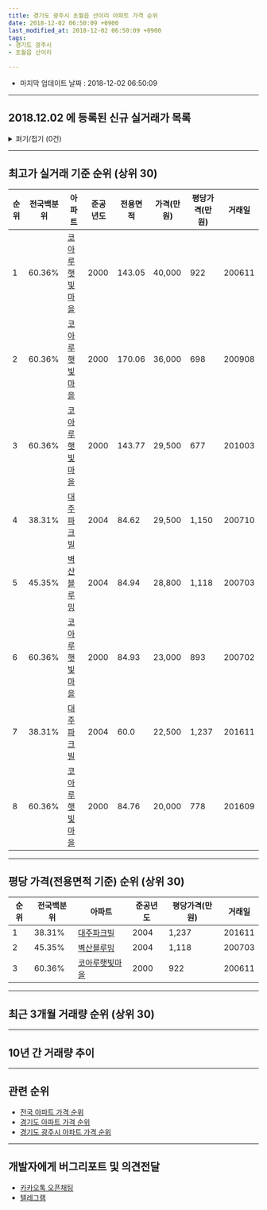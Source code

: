 ```yaml
---
title: 경기도 광주시 초월읍 산이리 아파트 가격 순위
date: 2018-12-02 06:50:09 +0900
last_modified_at: 2018-12-02 06:50:09 +0900
tags:
- 경기도 광주시
- 초월읍 산이리

---
```


* 마지막 업데이트 날짜 : 2018-12-02 06:50:09

---

## 2018.12.02 에 등록된 신규 실거래가 목록

<details>
<summary>펴기/접기 (0건)</summary>
<div markdown="1">

|아파트|전국백분위|준공년도|전용면적|가격(만원)|평당가격(만원)|거래일|
|---|---|---|---|---|---|---|
|없음|||||||


</div>
</details>

---

## 최고가 실거래 기준 순위 (상위 30)


|순위|전국백분위|아파트|준공년도|전용면적|가격(만원)|평당가격(만원)|거래일|
|---|---|---|---|---|---|---|---|
|1|60.36%|[코아루햇빛마을](https://search.naver.com/search.naver?query=%EA%B2%BD%EA%B8%B0%EB%8F%84+%EA%B4%91%EC%A3%BC%EC%8B%9C+%EC%B4%88%EC%9B%94%EC%9D%8D+%EC%82%B0%EC%9D%B4%EB%A6%AC+%EC%BD%94%EC%95%84%EB%A3%A8%ED%96%87%EB%B9%9B%EB%A7%88%EC%9D%84)|2000|143.05|40,000|922|200611|
|2|60.36%|[코아루햇빛마을](https://search.naver.com/search.naver?query=%EA%B2%BD%EA%B8%B0%EB%8F%84+%EA%B4%91%EC%A3%BC%EC%8B%9C+%EC%B4%88%EC%9B%94%EC%9D%8D+%EC%82%B0%EC%9D%B4%EB%A6%AC+%EC%BD%94%EC%95%84%EB%A3%A8%ED%96%87%EB%B9%9B%EB%A7%88%EC%9D%84)|2000|170.06|36,000|698|200908|
|3|60.36%|[코아루햇빛마을](https://search.naver.com/search.naver?query=%EA%B2%BD%EA%B8%B0%EB%8F%84+%EA%B4%91%EC%A3%BC%EC%8B%9C+%EC%B4%88%EC%9B%94%EC%9D%8D+%EC%82%B0%EC%9D%B4%EB%A6%AC+%EC%BD%94%EC%95%84%EB%A3%A8%ED%96%87%EB%B9%9B%EB%A7%88%EC%9D%84)|2000|143.77|29,500|677|201003|
|4|38.31%|[대주파크빌](https://search.naver.com/search.naver?query=%EA%B2%BD%EA%B8%B0%EB%8F%84+%EA%B4%91%EC%A3%BC%EC%8B%9C+%EC%B4%88%EC%9B%94%EC%9D%8D+%EC%82%B0%EC%9D%B4%EB%A6%AC+%EB%8C%80%EC%A3%BC%ED%8C%8C%ED%81%AC%EB%B9%8C)|2004|84.62|29,500|1,150|200710|
|5|45.35%|[벽산블루밍](https://search.naver.com/search.naver?query=%EA%B2%BD%EA%B8%B0%EB%8F%84+%EA%B4%91%EC%A3%BC%EC%8B%9C+%EC%B4%88%EC%9B%94%EC%9D%8D+%EC%82%B0%EC%9D%B4%EB%A6%AC+%EB%B2%BD%EC%82%B0%EB%B8%94%EB%A3%A8%EB%B0%8D)|2004|84.94|28,800|1,118|200703|
|6|60.36%|[코아루햇빛마을](https://search.naver.com/search.naver?query=%EA%B2%BD%EA%B8%B0%EB%8F%84+%EA%B4%91%EC%A3%BC%EC%8B%9C+%EC%B4%88%EC%9B%94%EC%9D%8D+%EC%82%B0%EC%9D%B4%EB%A6%AC+%EC%BD%94%EC%95%84%EB%A3%A8%ED%96%87%EB%B9%9B%EB%A7%88%EC%9D%84)|2000|84.93|23,000|893|200702|
|7|38.31%|[대주파크빌](https://search.naver.com/search.naver?query=%EA%B2%BD%EA%B8%B0%EB%8F%84+%EA%B4%91%EC%A3%BC%EC%8B%9C+%EC%B4%88%EC%9B%94%EC%9D%8D+%EC%82%B0%EC%9D%B4%EB%A6%AC+%EB%8C%80%EC%A3%BC%ED%8C%8C%ED%81%AC%EB%B9%8C)|2004|60.0|22,500|1,237|201611|
|8|60.36%|[코아루햇빛마을](https://search.naver.com/search.naver?query=%EA%B2%BD%EA%B8%B0%EB%8F%84+%EA%B4%91%EC%A3%BC%EC%8B%9C+%EC%B4%88%EC%9B%94%EC%9D%8D+%EC%82%B0%EC%9D%B4%EB%A6%AC+%EC%BD%94%EC%95%84%EB%A3%A8%ED%96%87%EB%B9%9B%EB%A7%88%EC%9D%84)|2000|84.76|20,000|778|201609|


---

## 평당 가격(전용면적 기준) 순위 (상위 30)


|순위|전국백분위|아파트|준공년도|평당가격(만원)|거래일|
|---|---|---|---|---|---|
|1|38.31%|[대주파크빌](https://search.naver.com/search.naver?query=%EA%B2%BD%EA%B8%B0%EB%8F%84+%EA%B4%91%EC%A3%BC%EC%8B%9C+%EC%B4%88%EC%9B%94%EC%9D%8D+%EC%82%B0%EC%9D%B4%EB%A6%AC+%EB%8C%80%EC%A3%BC%ED%8C%8C%ED%81%AC%EB%B9%8C)|2004|1,237|201611|
|2|45.35%|[벽산블루밍](https://search.naver.com/search.naver?query=%EA%B2%BD%EA%B8%B0%EB%8F%84+%EA%B4%91%EC%A3%BC%EC%8B%9C+%EC%B4%88%EC%9B%94%EC%9D%8D+%EC%82%B0%EC%9D%B4%EB%A6%AC+%EB%B2%BD%EC%82%B0%EB%B8%94%EB%A3%A8%EB%B0%8D)|2004|1,118|200703|
|3|60.36%|[코아루햇빛마을](https://search.naver.com/search.naver?query=%EA%B2%BD%EA%B8%B0%EB%8F%84+%EA%B4%91%EC%A3%BC%EC%8B%9C+%EC%B4%88%EC%9B%94%EC%9D%8D+%EC%82%B0%EC%9D%B4%EB%A6%AC+%EC%BD%94%EC%95%84%EB%A3%A8%ED%96%87%EB%B9%9B%EB%A7%88%EC%9D%84)|2000|922|200611|


---

## 최근 3개월 거래량 순위 (상위 30)


<div style="width:100%;">
    <canvas id="deal_count_ranking" height="250"></canvas>
</div>


<script>
new Chart(document.getElementById("deal_count_ranking"), {
    type: 'horizontalBar',
    data: {
        labels: ['벽산블루밍', '코아루햇빛마을'],
        datasets: [{
            label: '실거래 수',
            data: [4, 1],
            borderColor: "rgba(255, 0, 128, 1)",
            backgroundColor: "rgba(255, 0, 128, 0.5)",
            fill: false,
        }]
    },
    options: {
        responsive: true,
        title: {
            display: true,
            text: '최근 3개월 거래량 순위'
        },
        tooltips: {
            mode: 'index',
            intersect: false,
            callbacks: {
                title: function(tooltipItems, data) {
                    return "실거래 수:";
                },
                label: function(tooltipItem, data) {
                    return data.labels[tooltipItem.index] + ": " + tooltipItem.xLabel;
                }
            }
        },
        hover: {
            mode: 'nearest',
            intersect: true
        },
        scales: {
            xAxes: [{
                display: true,
                scaleLabel: {
                    display: true,
                    labelString: '실거래 수'
                },
                ticks: {
                    suggestedMin: 0,
                }
            }],
            yAxes: [{
                display: true,
                ticks: {
                    autoSkip: false,
                    callback: function(value, index, values) {
                        if (value.length > 15)
                            return value.substr(0, 13) + "...";
                        else
                            return value;
                    }
                },
                scaleLabel: {
                    display: false,
                }
            }]
        }
    }
});

</script>


---

## 10년 간 거래량 추이


<div style="width:100%;">
    <canvas id="deal_progress" height="250"></canvas>
</div>

<script>
new Chart(document.getElementById("deal_progress"), {
    type: 'line',
    data: {
        labels: ['200812','200901','200902','200903','200904','200905','200906','200907','200908','200909','200910','200911','200912','201001','201002','201003','201004','201005','201006','201007','201008','201009','201010','201011','201012','201101','201102','201103','201104','201105','201106','201107','201108','201109','201110','201111','201112','201201','201202','201203','201204','201205','201206','201207','201208','201209','201210','201211','201212','201301','201302','201303','201304','201305','201306','201307','201308','201309','201310','201311','201312','201401','201402','201403','201404','201405','201406','201407','201408','201409','201410','201411','201412','201501','201502','201503','201504','201505','201506','201507','201508','201509','201510','201511','201512','201601','201602','201603','201604','201605','201606','201607','201608','201609','201610','201611','201612','201701','201702','201703','201704','201705','201706','201707','201708','201709','201710','201711','201712','201801','201802','201803','201804','201805','201806','201807','201808','201809','201810','201811','201812'],
        datasets: [{
            label: '실거래 수',
            pointRadius: 1,
            data: [4, 2, 8, 8, 9, 9, 11, 9, 8, 8, 5, 3, 3, 4, 5, 7, 7, 6, 7, 1, 5, 9, 2, 6, 5, 7, 8, 6, 6, 5, 4, 4, 6, 6, 7, 3, 5, 3, 7, 8, 6, 6, 8, 2, 3, 8, 12, 5, 4, 5, 6, 8, 11, 10, 3, 8, 10, 9, 6, 10, 4, 11, 13, 10, 10, 12, 8, 6, 15, 13, 5, 7, 12, 11, 5, 29, 10, 9, 11, 15, 11, 13, 11, 6, 4, 10, 9, 6, 7, 3, 5, 8, 10, 4, 9, 5, 3, 3, 2, 5, 6, 8, 6, 7, 13, 7, 2, 3, 4, 2, 8, 15, 6, 6, 3, 4, 8, 5, 5, 0, 0],
            borderColor: "rgba(255, 201, 14, 1)",
            backgroundColor: "rgba(255, 201, 14, 0.5)",
            fill: true,
        }]
    },
    options: {
        responsive: true,
        title: {
            display: true,
            text: '10년간 거래량 추이'
        },
        tooltips: {
            mode: 'index',
            intersect: false,
        },
        hover: {
            mode: 'nearest',
            intersect: true
        },
        scales: {
            xAxes: [{
                display: true,
                scaleLabel: {
                    display: true,
                    labelString: '년/월'
                }
            }],
            yAxes: [{
                display: true,
                ticks: {
                    suggestedMin: 0,
                },
                scaleLabel: {
                    display: true,
                    labelString: '실거래 수'
                }
            }]
        }
    }
});

</script>


---

## 관련 순위

- [전국 아파트 가격 순위](https://inasie.github.io/apt-ranking/전국)
- [경기도 아파트 가격 순위](https://inasie.github.io/apt-ranking/경기도)
- [경기도 광주시 아파트 가격 순위](https://inasie.github.io/apt-ranking/경기도-광주시)


---

## 개발자에게 버그리포트 및 의견전달

- [카카오톡 오픈채팅](https://open.kakao.com/o/gLJUAP4)
- [텔레그램](https://t.me/inasie)

